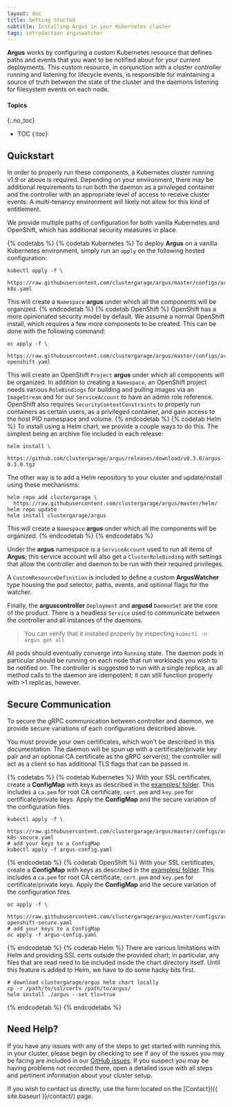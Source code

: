 ```yaml
---
layout: doc
title: Getting Started
subtitle: Installing Argus in your Kubernetes cluster
tags: introduction arguswatcher
---
```


**Argus** works by configuring a custom Kubernetes resource that defines
paths and events that you want to be notified about for your current
deployments. This custom resource, in conjunction with a cluster controller
running and listening for lifecycle events, is responsible for maintaining a
source of truth between the state of the cluster and the daemons listening for
filesystem events on each node.

#### Topics
{:.no_toc}
* TOC
{:toc}

## Quickstart

In order to properly run these components, a Kubernetes cluster running v1.9 or
above is required. Depending on your environment, there may be additional
requirements to run both the daemon as a privileged container and the
controller with an appropriate level of access to receive cluster events. A
multi-tenancy environment will likely not allow for this kind of entitlement.

We provide multiple paths of configuration for both vanilla Kubernetes and
OpenShift, which has additional security measures in place.

{% codetabs %}
{% codetab Kubernetes %}
To deploy **Argus** on a vanilla Kubernetes environment, simply run an
`apply` on the following hosted configuration:

```shell
kubectl apply -f \
  https://raw.githubusercontent.com/clustergarage/argus/master/configs/argus-k8s.yaml
```

This will create a `Namespace` **argus** under which all the components will be
organized.
{% endcodetab %}
{% codetab OpenShift %}
OpenShift has a more opinionated security model by default. We assume a normal
OpenShift install, which requires a few more components to be created. This can
be done with the following command:

```shell
oc apply -f \
  https://raw.githubusercontent.com/clustergarage/argus/master/configs/argus-openshift.yaml
```

This will create an OpenShift `Project` **argus** under which all components will
be organized. In addition to creating a `Namespace`, an OpenShift project needs
various `RoleBindings` for building and pulling images via an `ImageStream` and
for our `ServiceAccount` to have an admin role reference. OpenShift also
requires `SecurityContextConstraints` to properly run containers as certain
users, as a privileged container, and gain access to the host PID namespace and
volume.
{% endcodetab %}
{% codetab Helm %}
To install using a Helm chart, we provide a couple ways to do this. The
simplest being an archive file included in each release:

```shell
helm install \
  https://github.com/clustergarage/argus/releases/download/v0.3.0/argus-0.3.0.tgz
```

The other way is to add a Helm repository to your cluster and update/install
using these mechanisms:

```shell
helm repo add clustergarage \
  https://raw.githubusercontent.com/clustergarage/argus/master/helm/
helm repo update
helm install clustergarage/argus
```

This will create a `Namespace` **argus** under which all the components will be
organized.
{% endcodetab %}
{% endcodetabs %}

Under the **argus** namespace is a `ServiceAccount` used to run all items of
**Argus**; this service account will also get a `ClusterRoleBinding` with
settings that allow the controller and daemon to be run with their required
privileges.

A `CustomResourceDefinition` is included to define a custom **ArgusWatcher**
type housing the pod selector, paths, events, and optional flags for the
watcher.

Finally, the **arguscontroller** `Deployment` and **argusd** `DaemonSet` are the
core of the product. There is a headless `Service` used to communicate between
the controller and all instances of the daemons.

> You can verify that it installed properly by inspecting `kubectl -n argus get
all`

All pods should eventually converge into `Running` state. The daemon pods in
particular should be running on each node that run workloads you wish to be
notified on. The controller is suggested to run with a single replica, as all
method calls to the daemon are idempotent; it can still function properly with
\>1 replicas, however.

## Secure Communication

To secure the gRPC communication between controller and daemon, we provide
secure variations of each configurations described above.

You must provide your own certificates, which won't be described in this
documentation. The daemon will be spun up with a certificate/private key pair
and an optional CA certificate as the gRPC server(s); the controller will act
as a client so has additional TLS flags that can be passed in.

{% codetabs %}
{% codetab Kubernetes %}
With your SSL certificates, create a **ConfigMap** with keys as described in
the [examples/ folder](https://raw.githubusercontent.com/clustergarage/argus/master/examples/argus-config.yaml).
This includes a `ca.pem` for root CA certificate, `cert.pem` and `key.pem` for
certificate/private keys. Apply the **ConfigMap** and the secure variation of
the configuration files.

```shell
kubectl apply -f \
  https://raw.githubusercontent.com/clustergarage/argus/master/configs/argus-k8s-secure.yaml
# add your keys to a ConfigMap
kubectl apply -f argus-config.yaml
```
{% endcodetab %}
{% codetab OpenShift %}
With your SSL certificates, create a **ConfigMap** with keys as described in
the [examples/ folder](https://raw.githubusercontent.com/clustergarage/argus/master/examples/argus-config.yaml).
This includes a `ca.pem` for root CA certificate, `cert.pem` and `key.pem` for
certificate/private keys. Apply the **ConfigMap** and the secure variation of
the configuration files.

```shell
oc apply -f \
  https://raw.githubusercontent.com/clustergarage/argus/master/configs/argus-openshift-secure.yaml
# add your keys to a ConfigMap
oc apply -f argus-config.yaml
```
{% endcodetab %}
{% codetab Helm %}
There are various limitations with Helm and providing SSL certs outside the
provided chart; in particular, any files that are read need to be included
inside the chart directory itself. Until this feature is added to Helm, we have
to do some hacky bits first.

```shell
# download clustergarage/argus helm chart locally
cp -r /path/to/ssl/certs /path/to/argus/
helm install ./argus --set tls=true
```
{% endcodetab %}
{% endcodetabs %}

## Need Help?

If you have any issues with any of the steps to get started with running this
in your cluster, please begin by checking to see if any of the issues you may
be facing are included in our
[GitHub issues](https://github.com/clustergarage/argus/issues). If you
suspect you may be having problems not recorded there, open a detailed issue
with all steps and pertinent information about your cluster setup.

If you wish to contact us directly, use the form located on the
[Contact]({{ site.baseurl }}/contact/) page.
